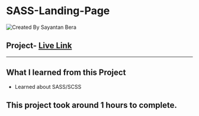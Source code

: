 # SASS-Landing-Page 

![Created By Sayantan Bera](https://img.shields.io/badge/Created%20By-Sayantan%20Bera-blue)

## **Project-** [Live Link](https://saaslandingpage123.netlify.app/)

---

## What I learned from this Project

- Learned about SASS/SCSS

## This project took around 1 hours to complete.
